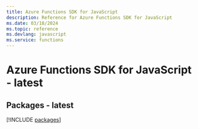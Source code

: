 ```yaml
---
title: Azure Functions SDK for JavaScript
description: Reference for Azure Functions SDK for JavaScript
ms.date: 03/18/2024
ms.topic: reference
ms.devlang: javascript
ms.service: functions
---
```

# Azure Functions SDK for JavaScript - latest
## Packages - latest
[!INCLUDE [packages](functions-index.md)]